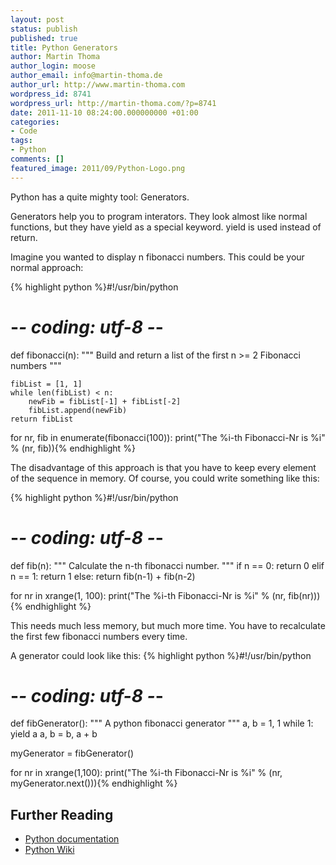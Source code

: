 ```yaml
---
layout: post
status: publish
published: true
title: Python Generators
author: Martin Thoma
author_login: moose
author_email: info@martin-thoma.de
author_url: http://www.martin-thoma.com
wordpress_id: 8741
wordpress_url: http://martin-thoma.com/?p=8741
date: 2011-11-10 08:24:00.000000000 +01:00
categories:
- Code
tags:
- Python
comments: []
featured_image: 2011/09/Python-Logo.png
---
```

Python has a quite mighty tool: Generators.

Generators help you to program interators. They look almost like normal functions, but they have yield as a special keyword. yield is used instead of return.

Imagine you wanted to display n fibonacci numbers. This could be your normal approach:

{% highlight python %}#!/usr/bin/python
# -*- coding: utf-8 -*-

def fibonacci(n):
    """ Build and return a list of the first 
        n >= 2 Fibonacci numbers """

    fibList = [1, 1]
    while len(fibList) < n:
        newFib = fibList[-1] + fibList[-2]
        fibList.append(newFib)
    return fibList

for nr, fib in enumerate(fibonacci(100)):
    print("The %i-th Fibonacci-Nr is %i" % (nr, fib)){% endhighlight %}

The disadvantage of this approach is that you have to keep every element of the sequence in memory. Of course, you could write something like this:

{% highlight python %}#!/usr/bin/python
# -*- coding: utf-8 -*-

def fib(n):
    """ Calculate the n-th fibonacci number. """
    if n == 0:
        return 0
    elif n == 1:
        return 1
    else:
        return fib(n-1) + fib(n-2)

for nr in xrange(1, 100):
    print("The %i-th Fibonacci-Nr is %i" % (nr, fib(nr))){% endhighlight %}

This needs much less memory, but much more time. You have to recalculate the first few fibonacci numbers every time.

A generator could look like this:
{% highlight python %}#!/usr/bin/python
# -*- coding: utf-8 -*-

def fibGenerator():
    """ A python fibonacci generator """
    a, b = 1, 1
    while 1:
        yield a
        a, b = b, a + b

myGenerator = fibGenerator()

for nr in xrange(1,100):
    print("The %i-th Fibonacci-Nr is %i" % (nr, myGenerator.next())){% endhighlight %}

<h2>Further Reading</h2>
<ul>
  <li><a href="http://docs.python.org/tutorial/classes.html#generators">Python documentation</a></li>
  <li><a href="http://wiki.python.org/moin/Generators">Python Wiki</a></li>
</ul>
